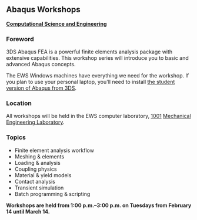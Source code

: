 ## Abaqus Workshops
**[Computational Science and Engineering](http://cse.illinois.edu/)**

### Foreword

3DS Abaqus FEA is a powerful finite elements analysis package with extensive capabilities.  This workshop series will introduce you to basic and advanced Abaqus concepts.

The EWS Windows machines have everything we need for the workshop.  If you plan to use your personal laptop, you'll need to install [the student version of Abaqus from 3DS](https://academy.3ds.com/en/software/abaqus-student-edition).


### Location

All workshops will be held in the EWS computer laboratory, [1001](http://ada.fs.illinois.edu/0029Plan1.html) [Mechanical Engineering Laboratory](http://ada.fs.illinois.edu/0029.html).


### Topics

- Finite element analysis workflow
- Meshing & elements
- Loading & analysis
- Coupling physics
- Material & yield models
- Contact analysis
- Transient simulation
- Batch programming & scripting

**Workshops are held from 1:00 p.m.–3:00 p.m. on Tuesdays from February 14 until March 14.**
